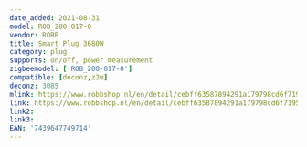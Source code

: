 ```yaml
---
date_added: 2021-08-31
model: ROB_200-017-0
vendor: ROBB
title: Smart Plug 3680W
category: plug
supports: on/off, power measurement
zigbeemodel: ['ROB_200-017-0']
compatible: [deconz,z2m]
deconz: 3085
mlink: https://www.robbshop.nl/en/detail/cebff63587894291a179798cd6f7195a
link: https://www.robbshop.nl/en/detail/cebff63587894291a179798cd6f7195a
link2: 
link3: 
EAN: '7439647749714'
---
```

